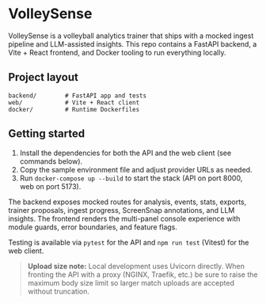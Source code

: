 # VolleySense

VolleySense is a volleyball analytics trainer that ships with a mocked ingest pipeline and LLM-assisted insights. This repo
contains a FastAPI backend, a Vite + React frontend, and Docker tooling to run everything locally.

## Project layout

```
backend/        # FastAPI app and tests
web/            # Vite + React client
docker/         # Runtime Dockerfiles
```

## Getting started

1. Install the dependencies for both the API and the web client (see commands below).
2. Copy the sample environment file and adjust provider URLs as needed.
3. Run `docker-compose up --build` to start the stack (API on port 8000, web on port 5173).

The backend exposes mocked routes for analysis, events, stats, exports, trainer proposals, ingest progress, ScreenSnap
annotations, and LLM insights. The frontend renders the multi-panel console experience with module guards, error boundaries,
and feature flags.

Testing is available via `pytest` for the API and `npm run test` (Vitest) for the web client.

> **Upload size note:** Local development uses Uvicorn directly. When fronting the API with a proxy (NGINX, Traefik, etc.) be
> sure to raise the maximum body size limit so larger match uploads are accepted without truncation.

